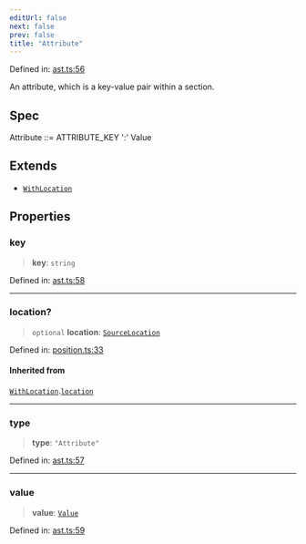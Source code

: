```yaml
---
editUrl: false
next: false
prev: false
title: "Attribute"
---
```


Defined in: [ast.ts:56](https://github.com/rcs-agents/rcs-lang/blob/dae76e6aa05b4d372009b015248dbcb36c5ae675/packages/ast/src/ast.ts#L56)

An attribute, which is a key-value pair within a section.

## Spec

Attribute ::= ATTRIBUTE_KEY ':' Value

## Extends

- [`WithLocation`](/api/ast/interfaces/withlocation/)

## Properties

### key

> **key**: `string`

Defined in: [ast.ts:58](https://github.com/rcs-agents/rcs-lang/blob/dae76e6aa05b4d372009b015248dbcb36c5ae675/packages/ast/src/ast.ts#L58)

***

### location?

> `optional` **location**: [`SourceLocation`](/api/ast/interfaces/sourcelocation/)

Defined in: [position.ts:33](https://github.com/rcs-agents/rcs-lang/blob/dae76e6aa05b4d372009b015248dbcb36c5ae675/packages/ast/src/position.ts#L33)

#### Inherited from

[`WithLocation`](/api/ast/interfaces/withlocation/).[`location`](/api/ast/interfaces/withlocation/#location)

***

### type

> **type**: `"Attribute"`

Defined in: [ast.ts:57](https://github.com/rcs-agents/rcs-lang/blob/dae76e6aa05b4d372009b015248dbcb36c5ae675/packages/ast/src/ast.ts#L57)

***

### value

> **value**: [`Value`](/api/ast/type-aliases/value/)

Defined in: [ast.ts:59](https://github.com/rcs-agents/rcs-lang/blob/dae76e6aa05b4d372009b015248dbcb36c5ae675/packages/ast/src/ast.ts#L59)
